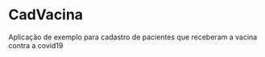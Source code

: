 # CadVacina
Aplicação de exemplo para cadastro de pacientes que receberam a vacina contra a covid19

